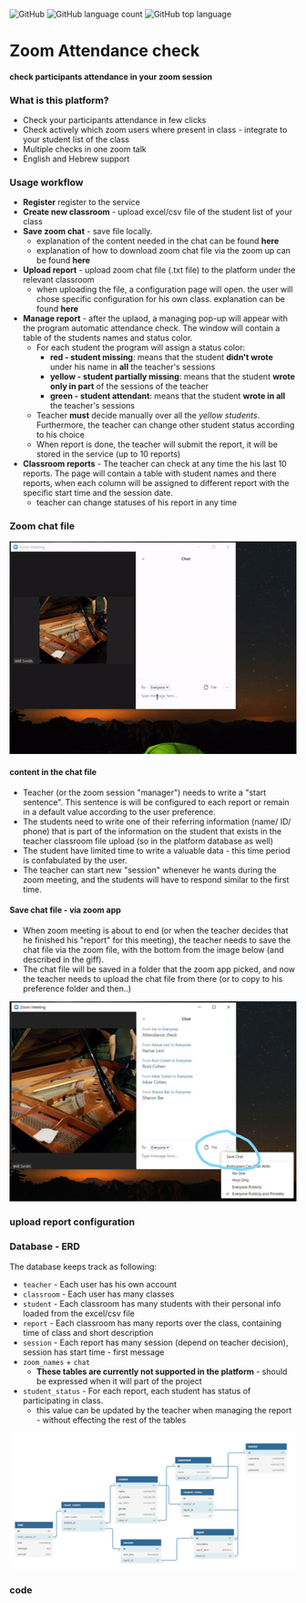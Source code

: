 ![GitHub](https://img.shields.io/github/license/InbarShirizly/zoom_attendance_check?style=plastic)
![GitHub language count](https://img.shields.io/github/languages/count/InbarShirizly/zoom_attendance_check)
![GitHub top language](https://img.shields.io/github/languages/top/InbarShirizly/zoom_attendance_check)

# Zoom Attendance check

#### check participants attendance in your zoom session


### What is this platform?

- Check your participants attendance in few clicks
- Check actively which zoom users where present in class - integrate to your student list of the class
- Multiple checks in one zoom talk
- English and Hebrew support



### Usage workflow

- **Register** register to the service
- **Create new classroom** - upload excel/csv file of the student list of your class
- **Save zoom chat** - save file locally. 
    - explanation of the content needed in the chat can be found **here**
    - explanation of how to download zoom chat file via the zoom up can be found **here**
- **Upload report** - upload zoom chat file (.txt file) to the platform under the relevant classroom
    - when uploading the file, a configuration page will open. the user will chose specific
     configuration for his own class. explanation can be found **here**
 - **Manage report** - after the uplaod, a managing pop-up will appear with the program automatic attendance check.
 The window will contain a table of the students names and status color.
    - For each student the program will assign a status color:
        - **red - student missing**: means that the student **didn't wrote** under his name in **all** the teacher's sessions
        - **yellow - student partially missing**: means that the student **wrote only in part** of the sessions of the teacher
        - **green - student attendant**: means that the student **wrote in all** the teacher's sessions
    - Teacher **must** decide manually over all the *yellow students*. Furthermore, the teacher can change other student status according to his choice
    - When report is done, the teacher will submit the report, it will be stored in the service (up to 10 reports)
- **Classroom reports** - The teacher can check at any time the his last 10 reports. The page will contain a table with student names and
there reports, when each column will be assigned to different report with the specific start time and the session date.
    - teacher can change statuses of his report in any time
    
### Zoom chat file

![Alt Text](https://github.com/InbarShirizly/zoom_attendance_check/blob/master/docs/Images%20for%20README/create%20and%20save%20chat%20file%20from%20zoom%20app.gif)


#### content in the chat file

- Teacher (or the zoom session "manager") needs to write a "start sentence". 
This sentence is will be configured to each report or remain in a default value according to the user preference.
- The students need to write one of their referring information (name/ ID/ phone)
 that is part of the information on the student that exists in the teacher classroom file upload (so in the platform database as well)
- The student have limited time to write a valuable data - this time period is confabulated by the user.
- The teacher can start new "session" whenever he wants during the zoom meeting, and the students will have to
 respond similar to the first time.

#### Save chat file - via zoom app

- When zoom meeting is about to end (or when the teacher decides that he finished his "report" for this meeting),
the teacher needs to save the chat file via the zoom file, with the bottom from the image below (and described in the giff).
- The chat file will be saved in a folder that the zoom app picked, and now the teacher needs to upload the chat file from there
(or to copy to his preference folder and then..)

![image](https://github.com/InbarShirizly/zoom_attendance_check/blob/master/docs/Images%20for%20README/Save%20chat%20file.jpg)


### upload report configuration

### Database  - ERD

The database keeps track as following:

- `teacher` - Each user has his own account
- `classroom` - Each user has many classes
- `student` - Each classroom has many students with their personal info loaded from the excel/csv file
- `report` - Each classroom has many reports over the class, containing time of class and short description 
- `session` - Each report has many session (depend on teacher decision), session has start time - first message
- `zoom_names` + `chat`
    - **These tables are currently not supported in the platform** - should be expressed when it will part of the project
 - `student_status` - For each report, each student has status of participating in class. 
    - this value can be updated by the teacher when managing the report - without effecting the rest of the tables
 
![image](https://github.com/InbarShirizly/zoom_attendance_check/blob/master/docs/Images%20for%20README/ERD%20zoom%20attendnace%20check.JPG)

### code 

            
   
